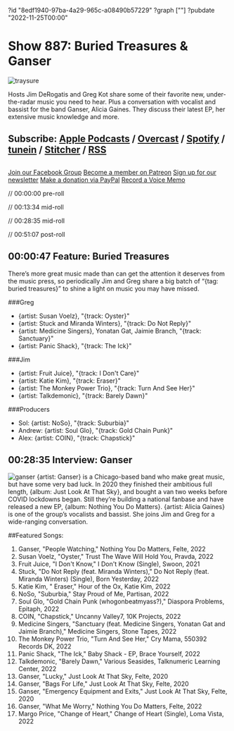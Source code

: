 ?id "8edf1940-97ba-4a29-965c-a08490b57229"
?graph [""]
?pubdate "2022-11-25T00:00"
# Show 887: Buried Treasures & Ganser
![traysure](https://static.soundopinions.org/images/2022/traysure.png)

Hosts Jim DeRogatis and Greg Kot share some of their favorite new, under-the-radar music you need to hear. Plus a conversation with vocalist and bassist for the band Ganser, Alicia Gaines. They discuss their latest EP, her extensive music knowledge and more. 

## Subscribe: [Apple Podcasts](https://itunes.apple.com/us/podcast/sound-opinions/id94793843) / [Overcast](https://overcast.fm/itunes94793843/sound-opinions) / [Spotify](https://open.spotify.com/show/1kNR8YL7TBrQuRxDdS4wtU) / [tunein](https://tunein.com/podcasts/Music-Podcasts/Sound-Opinions-p60273/) / [Stitcher](http://www.stitcher.com/podcast/sound-opinions) / [RSS](https://feeds.simplecast.com/Nn6fjnB0)

##
[Join our Facebook Group](https://bit.ly/3sivr9T)
[Become a member on Patreon](https://bit.ly/3slWZvc)
[Sign up for our newsletter](https://bit.ly/3eEvRnG)
[Make a donation via PayPal](https://bit.ly/3dmt9lU)
[Record a Voice Memo](https://bit.ly/2RyD5Ah)


// 00:00:00 pre-roll

// 00:13:34 mid-roll

// 00:28:35 mid-roll

// 00:51:07 post-roll


## 00:00:47 Feature: Buried Treasures

There’s more great music made than can get the attention it deserves from the music press, so periodically Jim and Greg share a big batch of “{tag: buried treasures}” to shine a light on music you may have missed. 

###Greg
- {artist: Susan Voelz}, "{track: Oyster}"
- {artist: Stuck and Miranda Winters}, "{track: Do Not Reply}"
- {artist: Medicine Singers}, Yonatan Gat, Jaimie Branch, "{track: Sanctuary}"
- {artist: Panic Shack}, "{track: The Ick}"

###Jim
- {artist: Fruit Juice}, "{track: I Don't Care}"
- {artist: Katie Kim}, "{track: Eraser}"
- {artist: The Monkey Power Trio}, "{track: Turn And See Her}"
- {artist: Talkdemonic}, "{track: Barely Dawn}"

###Producers
- Sol: {artist: NoSo}, "{track: Suburbia}"
- Andrew: {artist: Soul Glo}, "{track: Gold Chain Punk}"
- Alex: {artist: COIN}, "{track: Chapstick}"


## 00:28:35 Interview: Ganser
![ganser](https://static.soundopinions.org/images/2022/ganser.jpeg)
{artist: Ganser} is a Chicago-based band who make great music, but have some very bad luck. In 2020 they finished their ambitious full length, {album: Just Look At That Sky}, and bought a van two weeks before COVID lockdowns began. Still they’re building a national fanbase and have released a new EP, {album: Nothing You Do Matters}. {artist: Alicia Gaines} is one of the group’s vocalists and bassist. She joins Jim and Greg for a wide-ranging conversation.  


##Featured Songs:

1. Ganser, "People Watching," Nothing You Do Matters, Felte, 2022
1. Susan Voelz, "Oyster," Trust The Wave Will Hold You, Pravda, 2022
1. Fruit Juice, "I Don't Know," I Don't Know (Single), Swoon, 2021
1. Stuck, "Do Not Reply (feat. Miranda Winters)," Do Not Reply (feat. Miranda Winters) (Single), Born Yesterday, 2022
1. Katie Kim, " Eraser," Hour of the Ox, Katie Kim, 2022
1. NoSo, "Suburbia," Stay Proud of Me, Partisan, 2022
1. Soul Glo, "Gold Chain Punk (whogonbeatmyass?)," Diaspora Problems, Epitaph, 2022
1. COIN, "Chapstick," Uncanny Valley7, 10K Projects, 2022
1. Medicine Singers, "Sanctuary (feat. Medicine Singers, Yonatan Gat and Jaimie Branch)," Medicine Singers, Stone Tapes, 2022
1. The Monkey Power Trio, "Turn And See Her," Cry Mama, 550392 Records DK, 2022
1. Panic Shack, "The Ick," Baby Shack - EP, Brace Yourself, 2022
1. Talkdemonic, "Barely Dawn," Various Seasides, Talknumeric Learning Center, 2022
1. Ganser, "Lucky," Just Look At That Sky, Felte, 2020
1. Ganser, "Bags For Life," Just Look At That Sky, Felte, 2020
1. Ganser, "Emergency Equipment and Exits," Just Look At That Sky, Felte, 2020
1. Ganser, "What Me Worry," Nothing You Do Matters, Felte, 2022
1. Margo Price, "Change of Heart," Change of Heart (Single), Loma Vista, 2022
